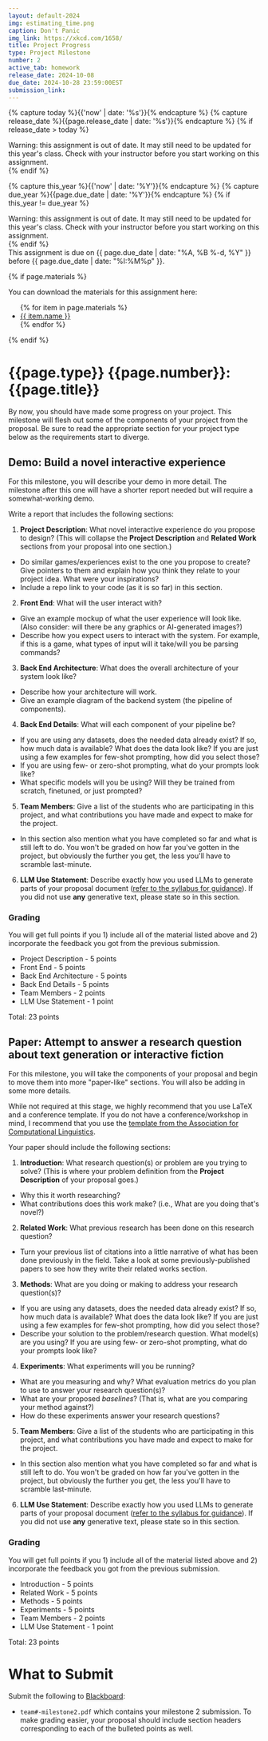 ```yaml
---
layout: default-2024
img: estimating_time.png
caption: Don't Panic
img_link: https://xkcd.com/1658/
title: Project Progress
type: Project Milestone
number: 2
active_tab: homework
release_date: 2024-10-08
due_date: 2024-10-28 23:59:00EST
submission_link: 
---
```


<!-- Check whether the assignment is ready to release -->
{% capture today %}{{'now' | date: '%s'}}{% endcapture %}
{% capture release_date %}{{page.release_date | date: '%s'}}{% endcapture %}
{% if release_date > today %} 
<div class="alert alert-danger">
Warning: this assignment is out of date.  It may still need to be updated for this year's class.  Check with your instructor before you start working on this assignment.
</div>
{% endif %}
<!-- End of check whether the assignment is up to date -->


<!-- Check whether the assignment is up to date -->
{% capture this_year %}{{'now' | date: '%Y'}}{% endcapture %}
{% capture due_year %}{{page.due_date | date: '%Y'}}{% endcapture %}
{% if this_year != due_year %} 
<div class="alert alert-danger">
Warning: this assignment is out of date.  It may still need to be updated for this year's class.  Check with your instructor before you start working on this assignment.
</div>
{% endif %}
<!-- End of check whether the assignment is up to date -->


<div class="alert alert-info">
This assignment is due on {{ page.due_date | date: "%A, %B %-d, %Y" }} before {{ page.due_date | date: "%I:%M%p" }}. 
</div>

{% if page.materials %}
<div class="alert alert-info">
You can download the materials for this assignment here:
<ul>
{% for item in page.materials %}
<li><a href="{{item.url}}">{{ item.name }}</a></li>
{% endfor %}
</ul>
</div>
{% endif %}


{{page.type}} {{page.number}}: {{page.title}}
=============================================================

By now, you should have made some progress on your project. This milestone will flesh out some of the components of your project from the proposal. Be sure to read the appropriate section for your project type below as the requirements start to diverge.


## Demo: Build a novel interactive experience
For this milestone, you will describe your demo in more detail. The milestone after this one will have a shorter report needed but will require a somewhat-working demo.

Write a report that includes the following sections:
1. __Project Description__: What novel interactive experience do you propose to design? (This will collapse the __Project Description__ and __Related Work__ sections from your proposal into one section.)
  - Do similar games/experiences exist to the one you propose to create? Give pointers to them and explain how you think they relate to your project idea. What were your inspirations?
  - Include a repo link to your code (as it is so far) in this section.
2. __Front End__: What will the user interact with?
  - Give an example mockup of what the user experience will look like. (Also consider: will there be any graphics or AI-generated images?)
  - Describe how you expect users to interact with the system. For example, if this is a game, what types of input will it take/will you be parsing commands?
3. __Back End Architecture__: What does the overall architecture of your system look like? 
  - Describe how your architecture will work.
  - Give an example diagram of the backend system (the pipeline of components).
4. __Back End Details__: What will each component of your pipeline be?
  - If you are using any datasets, does the needed data already exist?  If so, how much data is available? What does the data look like? If you are just using a few examples for few-shot prompting, how did you select those?
  - If you are using few- or zero-shot prompting, what do your prompts look like?
  - What specific models will you be using? Will they be trained from scratch, finetuned, or just prompted?
5. __Team Members__: Give a list of the students who are participating in this project, and what contributions you have made and expect to make for the project.
  - In this section also mention what you have completed so far and what is still left to do. You won't be graded on how far you've gotten in the project, but obviously the further you get, the less you'll have to scramble last-minute.
6. __LLM Use Statement__: Describe exactly how you used LLMs to generate parts of your proposal document (<a href="https://laramartin.net/interactive-fiction-class/index.html#using-llms-or-generative-ai">refer to the syllabus for guidance</a>). If you did not use **any** generative text, please state so in this section.

### Grading
<div class="alert alert-warning" markdown="1">
You will get full points if you 1) include all of the material listed above and 2) incorporate the feedback you got from the previous submission.<br>

* Project Description - 5 points
* Front End - 5 points
* Back End Architecture - 5 points
* Back End Details - 5 points
* Team Members - 2 points
* LLM Use Statement - 1 point

Total: 23 points
</div>


## Paper: Attempt to answer a research question about text generation or interactive fiction
For this milestone, you will take the components of your proposal and begin to move them into more "paper-like" sections. You will also be adding in some more details.

While not required at this stage, we highly recommend that you use LaTeX and a conference template. If you do not have a conference/workshop in mind, I recommend that you use the [template from the Association for Computational Linguistics](https://www.overleaf.com/latex/templates/association-for-computational-linguistics-acl-conference/jvxskxpnznfj).

Your paper should include the following sections:
1. __Introduction__: What research question(s) or problem are you trying to solve? (This is where your problem definition from the __Project Description__ of your proposal goes.)
  - Why this it worth researching?
  - What contributions does this work make? (i.e., What are you doing that's novel?)
2. __Related Work__: What previous research has been done on this research question?
  - Turn your previous list of citations into a little narrative of what has been done previously in the field. Take a look at some previously-published papers to see how they write their related works section.
3. __Methods__: What are you doing or making to address your research question(s)?
  - If you are using any datasets, does the needed data already exist?  If so, how much data is available? What does the data look like? If you are just using a few examples for few-shot prompting, how did you select those?
  - Describe your solution to the problem/research question. What model(s) are you using? If you are using few- or zero-shot prompting, what do your prompts look like?
4. __Experiments__: What experiments will you be running?
  - What are you measuring and why? What evaluation metrics do you plan to use to answer your research question(s)?
  - What are your proposed *baselines*? (That is, what are you comparing your method against?)
  - How do these experiments answer your research questions?
5. __Team Members__: Give a list of the students who are participating in this project, and what contributions you have made and expect to make for the project.
  - In this section also mention what you have completed so far and what is still left to do. You won't be graded on how far you've gotten in the project, but obviously the further you get, the less you'll have to scramble last-minute.
6. __LLM Use Statement__: Describe exactly how you used LLMs to generate parts of your proposal document (<a href="https://laramartin.net/interactive-fiction-class/index.html#using-llms-or-generative-ai">refer to the syllabus for guidance</a>). If you did not use **any** generative text, please state so in this section.

### Grading
<div class="alert alert-warning" markdown="1">
You will get full points if you 1) include all of the material listed above and 2) incorporate the feedback you got from the previous submission.<br>

* Introduction - 5 points
* Related Work - 5 points
* Methods - 5 points
* Experiments - 5 points
* Team Members - 2 points
* LLM Use Statement - 1 point

Total: 23 points
</div>

# What to Submit
Submit the following to [Blackboard]({{page.submission_link}}):
* `team#-milestone2.pdf` which contains your milestone 2 submission. To make grading easier, your proposal should include section headers corresponding to each of the bulleted points as well. 



